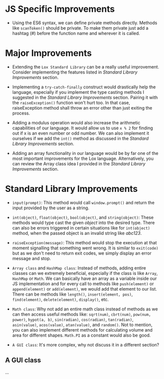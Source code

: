 # JS Specific Improvements
- Using the ES6 syntax, we can define private methods directly. Methods like `scanToken()` should be private. To make them private just add a hashtag (#) before the function name and wherever it is called.


# Major Improvements
- Extending the `Lox Standard Library` can be a really useful improvement. Consider implementing the features listed in _Standard Library Improvements_ section.

- Implementing a `try-catch-finally` construct would drastically help the language, especially if you implement the type casting methods I suggested in the _Standard Library Improvements_ section. Pairing it with the `raiseException()` function won't hurt too. In that case, raiseException method shall throw an error other than just exiting the process.

- Adding a modulus operation would also increase the arithmetic capabilities of our language. It would allow us to use `x % 2` for finding out if x is an even number or odd number. We can also implement it ourselves if we add the `int()` method as discussed in the _Standard Library Improvements_ section.

- Adding an array functionality in our language would be by far one of the most important improvements for the Lox language. Alternatively, you can review the Array class idea I provided in the _Standard Library Improvements_ section.


# Standard Library Improvements
- `input(prompt)`: This method would call `window.prompt()` and return the input provided by the user as a string.

- `int(object)`, `float(object)`, `bool(object)`, and `string(object)`: These methods would type cast the given _object_ into the desired type. There can also be errors triggered in certain situations like for `int(object)` method, when the passed object is an invalid string like _abc123_.

- `raiseException(message)`: This method would stop the execution at that moment signalling that something went wrong. It is similar to `exit(code)` but as we don't need to return exit codes, we simply display an error message and stop.

- `Array class` and `HashMap class`: Instead of methods, adding entire classes can we extremely beneficial, especially if the class is like `Array`, `HashMap` or `Math`. We can basically have an array as a variable inside our JS implementation and for every call to methods like `push(element)` or `append(element)` or `add(element)`, we would add that element to our list. There can be methods like `length()`, `insert(element, pos)`, `find(element)`, `delete(element)`, `display()`, etc.

- `Math class`: Why not add an entire math class instead of methods as we can then access useful methods like: `sqrt(num)`, `cbrt(num)`, `pow(num, power)`, `hypot(a, b)`, `sin(radian)`, `cos(radian)`, `tan(radian)`, `asin(value)`, `acos(value)`, `atan(value)`, and `random()`. Not to mention, you can also implement different methods for calculating volume and area for different shapes. `Math.PI` as a constant would also be good.

- `A GUI class`: It's more complex, why not discuss it in a different section?


## A GUI class
...